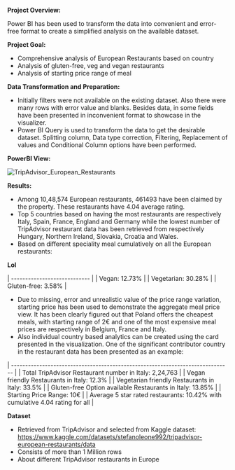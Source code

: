 **Project Overview:**

Power BI has been used to transform the data into convenient and error-free format to create a simplified analysis on the available dataset. 

**Project Goal:**
- Comprehensive analysis of European Restaurants based on country
- Analysis of gluten-free, veg and vegan restaurants 
- Analysis of starting price range of meal   

**Data Transformation and Preparation:**
- Initially filters were not available on the existing dataset. Also there were many rows with error value and blanks. Besides data, in some fields have been presented in inconvenient format to showcase in the visualizer. 
- Power BI Query is used to transform the data to get the desirable dataset. Splitting column, Data type correction, Filtering, Replacement of values and Conditional Column options have been performed. 

**PowerBI View:**

![TripAdvisor_European_Restaurants](https://github.com/taiqbal279/trip_advisory/assets/172115159/abd840ff-373a-4cdb-9045-4eb4563284f9)

**Results:**

- Among 10,48,574 European restaurants, 461493 have been claimed by the property. These restaurants have 4.04 average rating. 
- Top 5 countries based on having the most restaurants are respectively Italy, Spain, France, England and Germany while the lowest number of TripAdvisor restaurant data has been retrieved from respectively Hungary, Northern Ireland, Slovakia, Croatia and Wales.
- Based on different speciality meal cumulatively on all the European restaurants:

**Lol**



| ---------------------------- |
| Vegan: 12.73%                |
| Vegetarian: 30.28%           |
| Gluten-free: 3.58%           |

- Due to missing, error and unrealistic value of the price range variation, starting price has been used to demonstrate the aggregate meal price view. It has been clearly figured out that Poland offers the cheapest meals, with starting range of 2€ and one of the most expensive meal prices are respectively in Belgium, France and Italy.
- Also individual country based analytics can be created using the card presented in the visualization. One of the significant contributor country in the restaurant data has been presented as an example:

| ------------------------------------------------------------------------------ |
| Total TripAdvisor Restaurant number in Italy: 2,24,763                         |
| Vegan friendly Restaurants in Italy: 12.3%                                     |
| Vegetarian friendly Restaurants in Italy: 33.5%                                |
| Gluten-free Option available Restaurants in Italy: 13.85%                      |
| Starting Price Range: 10€                                                      |
| Average 5 star rated restaurants: 10.42% with cumulative 4.04 rating for all   |

**Dataset**

- Retrieved from TripAdvisor and selected from Kaggle dataset: https://www.kaggle.com/datasets/stefanoleone992/tripadvisor-european-restaurants/data
- Consists of more than 1 Million rows
- About different TripAdvisor restaurants in Europe
